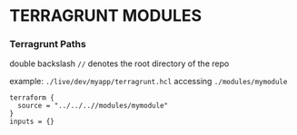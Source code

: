 # TERRAGRUNT MODULES

### Terragrunt Paths

double backslash `//` denotes the root directory of the repo

example: `./live/dev/myapp/terragrunt.hcl` accessing `./modules/mymodule`

```hcl
terraform {
  source = "../../..//modules/mymodule"
}
inputs = {}
```
